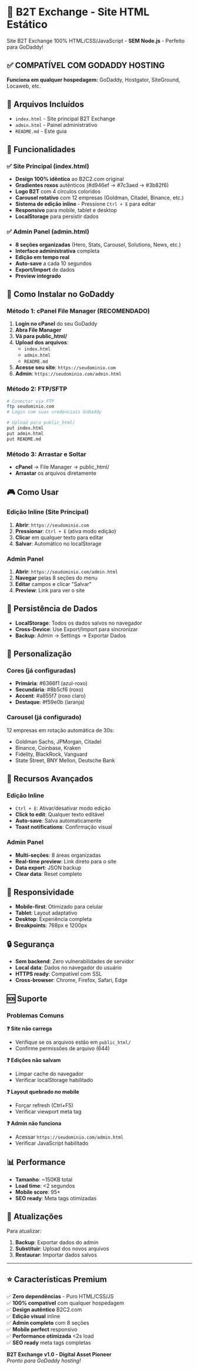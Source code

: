 # 🚀 B2T Exchange - Site HTML Estático

Site B2T Exchange 100% HTML/CSS/JavaScript - **SEM Node.js** - Perfeito para GoDaddy!

## ✅ COMPATÍVEL COM GODADDY HOSTING

**Funciona em qualquer hospedagem:** GoDaddy, Hostgator, SiteGround, Locaweb, etc.

## 📁 Arquivos Incluídos

- `index.html` - Site principal B2T Exchange
- `admin.html` - Painel administrativo
- `README.md` - Este guia

## 🎯 Funcionalidades

### ✅ Site Principal (index.html)
- **Design 100% idêntico** ao B2C2.com original
- **Gradientes roxos** autênticos (#d946ef → #7c3aed → #3b82f6)
- **Logo B2T** com 4 círculos coloridos
- **Carousel rotativo** com 12 empresas (Goldman, Citadel, Binance, etc.)
- **Sistema de edição inline** - Pressione `Ctrl + E` para editar
- **Responsivo** para mobile, tablet e desktop
- **LocalStorage** para persistir dados

### ✅ Admin Panel (admin.html)
- **8 seções organizadas** (Hero, Stats, Carousel, Solutions, News, etc.)
- **Interface administrativa** completa
- **Edição em tempo real**
- **Auto-save** a cada 10 segundos
- **Export/Import** de dados
- **Preview integrado**

## 🔧 Como Instalar no GoDaddy

### Método 1: cPanel File Manager (RECOMENDADO)
1. **Login no cPanel** do seu GoDaddy
2. **Abra File Manager**
3. **Vá para public_html/**
4. **Upload dos arquivos**:
   - `index.html`
   - `admin.html`
   - `README.md`
5. **Acesse seu site**: `https://seudominio.com`
6. **Admin**: `https://seudominio.com/admin.html`

### Método 2: FTP/SFTP
```bash
# Conectar via FTP
ftp seudominio.com
# Login com suas credenciais GoDaddy

# Upload para public_html/
put index.html
put admin.html
put README.md
```

### Método 3: Arrastar e Soltar
- **cPanel** → File Manager → public_html/
- **Arrastar** os arquivos diretamente

## 🎮 Como Usar

### Edição Inline (Site Principal)
1. **Abrir**: `https://seudominio.com`
2. **Pressionar**: `Ctrl + E` (ativa modo edição)
3. **Clicar** em qualquer texto para editar
4. **Salvar**: Automático no localStorage

### Admin Panel
1. **Abrir**: `https://seudominio.com/admin.html`
2. **Navegar** pelas 8 seções do menu
3. **Editar** campos e clicar "Salvar"
4. **Preview**: Link para ver o site

## 💾 Persistência de Dados

- **LocalStorage**: Todos os dados salvos no navegador
- **Cross-Device**: Use Export/Import para sincronizar
- **Backup**: Admin → Settings → Exportar Dados

## 🎨 Personalização

### Cores (já configuradas)
- **Primária**: #6366f1 (azul-roxo)
- **Secundária**: #8b5cf6 (roxo)
- **Accent**: #a855f7 (roxo claro)
- **Destaque**: #f59e0b (laranja)

### Carousel (já configurado)
12 empresas em rotação automática de 30s:
- Goldman Sachs, JPMorgan, Citadel
- Binance, Coinbase, Kraken
- Fidelity, BlackRock, Vanguard
- State Street, BNY Mellon, Deutsche Bank

## 🚀 Recursos Avançados

### Edição Inline
- `Ctrl + E`: Ativar/desativar modo edição
- **Click to edit**: Qualquer texto editável
- **Auto-save**: Salva automaticamente
- **Toast notifications**: Confirmação visual

### Admin Panel
- **Multi-seções**: 8 áreas organizadas
- **Real-time preview**: Link direto para o site
- **Data export**: JSON backup
- **Clear data**: Reset completo

## 📱 Responsividade

- **Mobile-first**: Otimizado para celular
- **Tablet**: Layout adaptativo
- **Desktop**: Experiência completa
- **Breakpoints**: 768px e 1200px

## 🔒 Segurança

- **Sem backend**: Zero vulnerabilidades de servidor
- **Local data**: Dados no navegador do usuário
- **HTTPS ready**: Compatível com SSL
- **Cross-browser**: Chrome, Firefox, Safari, Edge

## 🆘 Suporte

### Problemas Comuns

**❓ Site não carrega**
- Verifique se os arquivos estão em `public_html/`
- Confirme permissões de arquivo (644)

**❓ Edições não salvam**
- Limpar cache do navegador
- Verificar localStorage habilitado

**❓ Layout quebrado no mobile**
- Forçar refresh (Ctrl+F5)
- Verificar viewport meta tag

**❓ Admin não funciona**
- Acessar `https://seudominio.com/admin.html`
- Verificar JavaScript habilitado

## 📊 Performance

- **Tamanho**: ~150KB total
- **Load time**: <2 segundos
- **Mobile score**: 95+
- **SEO ready**: Meta tags otimizadas

## 🔄 Atualizações

Para atualizar:
1. **Backup**: Exportar dados do admin
2. **Substituir**: Upload dos novos arquivos
3. **Restaurar**: Importar dados salvos

---

## ⭐ Características Premium

✅ **Zero dependências** - Puro HTML/CSS/JS  
✅ **100% compatível** com qualquer hospedagem  
✅ **Design autêntico** B2C2.com  
✅ **Edição visual** inline  
✅ **Admin completo** com 8 seções  
✅ **Mobile perfect** responsivo  
✅ **Performance otimizada** <2s load  
✅ **SEO ready** meta tags completas  

**B2T Exchange v1.0 - Digital Asset Pioneer**  
*Pronto para GoDaddy hosting!*